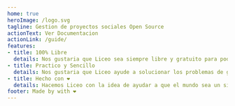 ```yaml
---
home: true
heroImage: /logo.svg
tagline: Gestion de proyectos sociales Open Source
actionText: Ver Documentacion
actionLink: /guide/
features:
- title: 100% Libre
  details: Nos gustaria que Liceo sea siempre libre y gratuito para poder ayudar al mayor numero de personas posible.
- title: Practico y Sencillo
  details: Nos gustaria que Liceo ayude a solucionar los problemas de gestion a los que se enfrentan los trabajadores sociales cada dia, de manera practica y sencilla.
- title: Hecho con ❤️
  details: Hacemos Liceo con la idea de ayudar a que el mundo sea un sitio un poquito mejor.
footer: Made by with ❤️
---
```

